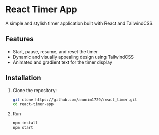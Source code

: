 # React Timer App

A simple and stylish timer application built with React and TailwindCSS.

## Features

- Start, pause, resume, and reset the timer
- Dynamic and visually appealing design using TailwindCSS
- Animated and gradient text for the timer display

## Installation

1. Clone the repository:
   ```bash
   git clone https://github.com/anonim1729/react_timer.git
   cd react-timer-app

2. Run 
   ```bash
   npm install
   npm start